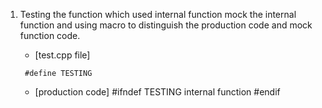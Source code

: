 
1. Testing the function which used internal function
   mock the internal function and using macro to distinguish the production code and mock function code.
   - [test.cpp file]  
   ```
    #define TESTING
   ```
   
   - [production code]
   #ifndef TESTING
   internal function
   #endif
   
   
  
